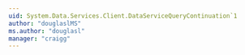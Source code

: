 ```yaml
---
uid: System.Data.Services.Client.DataServiceQueryContinuation`1
author: "douglaslMS"
ms.author: "douglasl"
manager: "craigg"
---
```

